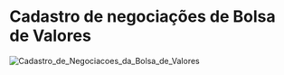 # Cadastro de negociações de Bolsa de Valores

![Cadastro_de_Negociacoes_da_Bolsa_de_Valores](https://user-images.githubusercontent.com/16628382/72096297-b2b97c00-32f8-11ea-9f64-f4c5c4e434e9.png)
